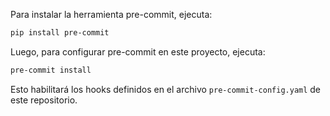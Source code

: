 Para instalar la herramienta pre-commit, ejecuta:

```bash
pip install pre-commit
```

Luego, para configurar pre-commit en este proyecto, ejecuta:

```bash
pre-commit install
```

Esto habilitará los hooks definidos en el archivo `pre-commit-config.yaml` de este repositorio.
